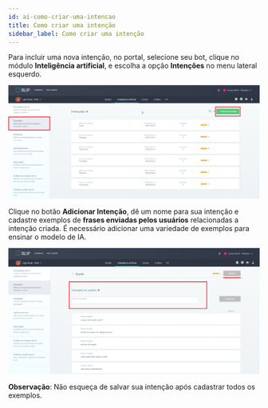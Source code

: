 ```yaml
---
id: ai-como-criar-uma-intencao
title: Como criar uma intenção
sidebar_label: Como criar uma intenção
---
```


Para incluir uma nova intenção, no portal, selecione seu bot, clique no módulo **Inteligência artificial**, e escolha a opção **Intenções** no menu lateral esquerdo.

![Menu intenções blip](../../assets/practice/ai/ai-como-criar-uma-intencao-1.png)<br>

Clique no botão **Adicionar Intenção**, dê um nome para sua intenção e cadastre exemplos de **frases enviadas pelos usuários** relacionadas a intenção criada. É necessário adicionar uma  variedade de exemplos para ensinar o modelo de IA.

![Adiocionar intenção blip](../../assets/practice/ai/ai-como-criar-uma-intencao-2.png)

**Observação**: Não esqueça de salvar sua intenção após cadastrar todos os exemplos.
